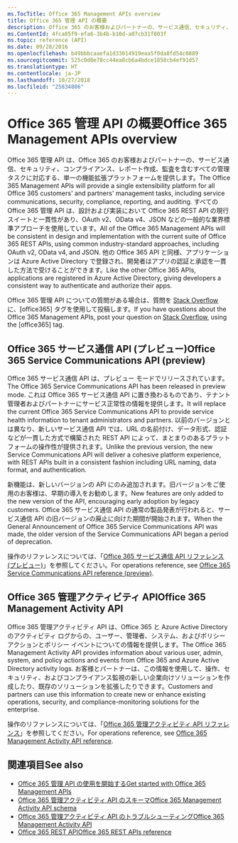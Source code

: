 ```yaml
---
ms.TocTitle: Office 365 Management APIs overview
title: Office 365 管理 API の概要
description: Office 365 のお客様およびパートナーの、サービス通信、セキュリティ、コンプライアンス、レポート作成、監査を含むすべての管理タスクに対応する、単一の機能拡張プラットフォームを提供します。
ms.ContentId: 4fca85f9-efa6-3b4b-b10d-a07cb31f803f
ms.topic: reference (API)
ms.date: 09/28/2016
ms.openlocfilehash: b49bbbcaaefa1d33014919eaa5f0da8fd54c0889
ms.sourcegitcommit: 525c0d0e78cc44ea8cb6a4bdce1858cb4ef91d57
ms.translationtype: HT
ms.contentlocale: ja-JP
ms.lasthandoff: 10/27/2018
ms.locfileid: "25834886"
---
```

# <a name="office-365-management-apis-overview"></a><span data-ttu-id="6c7fb-103">Office 365 管理 API の概要</span><span class="sxs-lookup"><span data-stu-id="6c7fb-103">Office 365 Management APIs overview</span></span>

<span data-ttu-id="6c7fb-104">Office 365 管理 API は、Office 365 のお客様およびパートナーの、サービス通信、セキュリティ、コンプライアンス、レポート作成、監査を含むすべての管理タスクに対応する、単一の機能拡張プラットフォームを提供します。</span><span class="sxs-lookup"><span data-stu-id="6c7fb-104">The Office 365 Management APIs will provide a single extensibility platform for all Office 365 customers' and partners' management tasks, including service communications, security, compliance, reporting, and auditing.</span></span> <span data-ttu-id="6c7fb-105">すべての Office 365 管理 API は、設計および実装において Office 365 REST API の現行スイートと一貫性があり、OAuth v2、OData v4、JSON などの一般的な業界標準アプローチを使用しています。</span><span class="sxs-lookup"><span data-stu-id="6c7fb-105">All of the Office 365 Management APIs will be consistent in design and implementation with the current suite of Office 365 REST APIs, using common industry-standard approaches, including OAuth v2, OData v4, and JSON.</span></span> <span data-ttu-id="6c7fb-106">他の Office 365 API と同様、アプリケーションは Azure Active Directory で登録され、開発者はアプリの認証と承認を一貫した方法で受けることができます。</span><span class="sxs-lookup"><span data-stu-id="6c7fb-106">Like the other Office 365 APIs, applications are registered in Azure Active Directory, giving developers a consistent way to authenticate and authorize their apps.</span></span>

<span data-ttu-id="6c7fb-107">Office 365 管理 API についての質問がある場合は、質問を [Stack Overflow](http://stackoverflow.com/tags/office365) に、[office365] タグを使用して投稿します。</span><span class="sxs-lookup"><span data-stu-id="6c7fb-107">If you have questions about the Office 365 Management APIs, post your question on [Stack Overflow](http://stackoverflow.com/tags/office365), using the [office365] tag.</span></span>

## <a name="office-365-service-communications-api-preview"></a><span data-ttu-id="6c7fb-108">Office 365 サービス通信 API (プレビュー)</span><span class="sxs-lookup"><span data-stu-id="6c7fb-108">Office 365 Service Communications API (preview)</span></span>

<span data-ttu-id="6c7fb-109">Office 365 サービス通信 API は、プレビュー モードでリリースされています。</span><span class="sxs-lookup"><span data-stu-id="6c7fb-109">The Office 365 Service Communications API has been released in preview mode.</span></span> <span data-ttu-id="6c7fb-110">これは Office 365 サービス通信 API に置き換わるものであり、テナント管理者およびパートナーにサービス正常性の情報を提供します。</span><span class="sxs-lookup"><span data-stu-id="6c7fb-110">It will replace the current Office 365 Service Communications API to provide service health information to tenant administrators and partners.</span></span> <span data-ttu-id="6c7fb-111">以前のバージョンとは異なり、新しいサービス通信 API では、URL の名前付け、データ形式、認証などが一貫した方式で構築された REST API によって、まとまりのあるプラットフォームの操作性が提供されます。</span><span class="sxs-lookup"><span data-stu-id="6c7fb-111">Unlike the previous version, the new Service Communications API will deliver a cohesive platform experience, with REST APIs built in a consistent fashion including URL naming, data format, and authentication.</span></span>

<span data-ttu-id="6c7fb-112">新機能は、新しいバージョンの API にのみ追加されます。旧バージョンをご使用のお客様は、早期の導入をお勧めします。</span><span class="sxs-lookup"><span data-stu-id="6c7fb-112">New features are only added to the new version of the API, encouraging early adoption by legacy customers.</span></span> <span data-ttu-id="6c7fb-113">Office 365 サービス通信 API の通常の製品発表が行われると、サービス通信 API の旧バージョンの廃止に向けた期間が開始されます。</span><span class="sxs-lookup"><span data-stu-id="6c7fb-113">When the General Announcement of Office 365 Service Communications API was made, the older version of the Service Communications API began a period of deprecation.</span></span> 

<span data-ttu-id="6c7fb-114">操作のリファレンスについては、「[Office 365 サービス通信 API リファレンス (プレビュー)](office-365-service-communications-api-reference.md)」を参照してください。</span><span class="sxs-lookup"><span data-stu-id="6c7fb-114">For operations reference, see [Office 365 Service Communications API reference (preview)](office-365-service-communications-api-reference.md).</span></span>


## <a name="office-365-management-activity-api"></a><span data-ttu-id="6c7fb-115">Office 365 管理アクティビティ API</span><span class="sxs-lookup"><span data-stu-id="6c7fb-115">Office 365 Management Activity API</span></span>

<span data-ttu-id="6c7fb-116">Office 365 管理アクティビティ API は、Office 365 と Azure Active Directory のアクティビティ ログからの、ユーザー、管理者、システム、およびポリシー アクションとポリシー イベントについての情報を提供します。</span><span class="sxs-lookup"><span data-stu-id="6c7fb-116">The Office 365 Management Activity API provides information about various user, admin, system, and policy actions and events from Office 365 and Azure Active Directory activity logs.</span></span> <span data-ttu-id="6c7fb-117">お客様とパートナーは、この情報を使用して、操作、セキュリティ、およびコンプライアンス監視の新しい企業向けソリューションを作成したり、既存のソリューションを拡張したりできます。</span><span class="sxs-lookup"><span data-stu-id="6c7fb-117">Customers and partners can use this information to create new or enhance existing operations, security, and compliance-monitoring solutions for the enterprise.</span></span> 

<span data-ttu-id="6c7fb-118">操作のリファレンスについては、「[Office 365 管理アクティビティ API リファレンス](office-365-management-activity-api-reference.md)」を参照してください。</span><span class="sxs-lookup"><span data-stu-id="6c7fb-118">For operations reference, see [Office 365 Management Activity API reference](office-365-management-activity-api-reference.md).</span></span>

## <a name="see-also"></a><span data-ttu-id="6c7fb-119">関連項目</span><span class="sxs-lookup"><span data-stu-id="6c7fb-119">See also</span></span>

- [<span data-ttu-id="6c7fb-120">Office 365 管理 API の使用を開始する</span><span class="sxs-lookup"><span data-stu-id="6c7fb-120">Get started with Office 365 Management APIs</span></span>](get-started-with-office-365-management-apis.md)
- [<span data-ttu-id="6c7fb-121">Office 365 管理アクティビティ API のスキーマ</span><span class="sxs-lookup"><span data-stu-id="6c7fb-121">Office 365 Management Activity API schema</span></span>](office-365-management-activity-api-schema.md)
- [<span data-ttu-id="6c7fb-122">Office 365 管理アクティビティ API のトラブルシューティング</span><span class="sxs-lookup"><span data-stu-id="6c7fb-122">Office 365 Management Activity API</span></span>](troubleshooting-the-office-365-management-activity-api.md)
- [<span data-ttu-id="6c7fb-123">Office 365 REST API</span><span class="sxs-lookup"><span data-stu-id="6c7fb-123">Office 365 REST APIs reference</span></span>](https://docs.microsoft.com/ja-JP/previous-versions/office/office-365-api/how-to/platform-development-overview)

